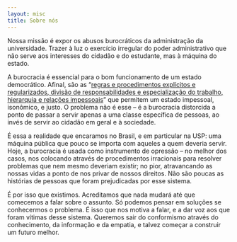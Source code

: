 ```yaml
---
layout: misc
title: Sobre nós
---
```


Nossa missão é expor os abusos burocráticos da administração da universidade.
Trazer à luz o exercício irregular do poder administrativo que não serve aos
interesses do cidadão e do estudante, mas à máquina do estado.

A burocracia é essencial para o bom funcionamento de um estado democrático.
Afinal, são as “[regras e procedimentos explícitos e regularizados, divisão de
responsabilidades e especialização do trabalho, hierarquia e relações
impessoais][wiki]” que permitem um estado impessoal, isonômico, e justo. O
problema não é esse – é a burocracia distorcida a ponto de passar a servir
apenas a uma classe específica de pessoas, ao invés de servir ao cidadão em
geral e à sociedade.

É essa a realidade que encaramos no Brasil, e em particular na USP: uma máquina
pública que pouco se importa com aqueles a quem deveria servir. Hoje, a
burocracia é usada como instrumento de opressão – no melhor dos casos, nos
colocando através de procedimentos irracionais para resolver problemas que nem
mesmo deveriam existir; no pior, atravancando as nossas vidas a ponto de nos
privar de nossos direitos. Não são poucas as histórias de pessoas que foram
prejudicadas por esse sistema.

É por isso que existimos. Acreditamos que nada mudará até que comecemos a falar
sobre o assunto. Só podemos pensar em soluções se conhecermos o problema. É isso
que nos motiva a falar, e a dar voz aos que foram vítimas desse sistema.
Queremos sair do conformismo através do conhecimento, da informação e da
empatia, e talvez começar a construir um futuro melhor.

[wiki]: https://pt.wikipedia.org/wiki/Burocracia
